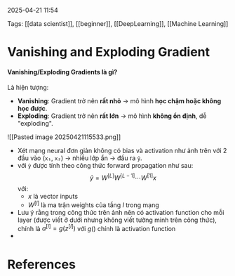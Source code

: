 2025-04-21 11:54


Tags: [[data scientist]], [[beginner]], [[DeepLearning]], [[Machine Learning]]

# Vanishing and Exploding Gradient

#### **Vanishing/Exploding Gradients là gì?**
Là hiện tượng:
- **Vanishing**: Gradient trở nên **rất nhỏ** → mô hình **học chậm hoặc không học được**.
- **Exploding**: Gradient trở nên **rất lớn** → mô hình **không ổn định**, dễ "exploding".

![[Pasted image 20250421115533.png]]
- Xét mạng neural đơn giản không có bias và activation như ảnh trên với 2 đầu vào (`x₁`, `x₂`) → nhiều lớp ẩn → đầu ra `ŷ`.
- với `ŷ` được tính theo công thức forward propagation như sau:
$$\hat{y} = W^{[L]} W^{[L-1]} \cdots W^{[1]} x$$
với:
	- $x$ là vector inputs 
	- $W^{[l]}$ là ma trận weights của tầng $l$ trong mạng
- Lưu ý rằng trong công thức trên ảnh nên có activation function cho mỗi layer (được viết ở dưới nhưng không viết tường minh trên công thức), chính là $a^{[l]} = g(z^{[l]})$ với $g()$ chính là activation function
- 


# References
